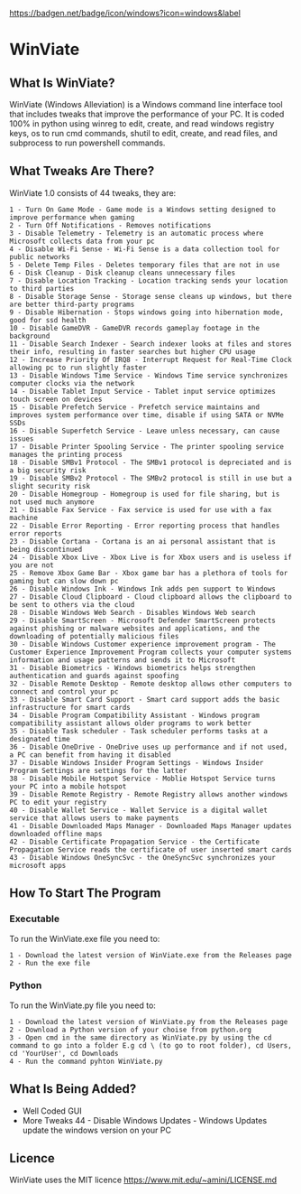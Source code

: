 https://badgen.net/badge/icon/windows?icon=windows&label

# WinViate

## What Is WinViate?
WinViate (Windows Alleviation) is a Windows command line interface tool that includes tweaks 
that improve the performance of your PC. It is coded 100% in python using winreg to edit, 
create, and read windows registry keys, os to run cmd commands, shutil to edit, create, and 
read files, and subprocess to run powershell commands.

## What Tweaks Are There?
WinViate 1.0 consists of 44 tweaks, they are:

    1 - Turn On Game Mode - Game mode is a Windows setting designed to improve performance when gaming
    2 - Turn Off Notifications - Removes notifications
    3 - Disable Telemetry - Telemetry is an automatic process where Microsoft collects data from your pc
    4 - Disable Wi-Fi Sense - Wi-Fi Sense is a data collection tool for public networks
    5 - Delete Temp Files - Deletes temporary files that are not in use
    6 - Disk Cleanup - Disk cleanup cleans unnecessary files
    7 - Disable Location Tracking - Location tracking sends your location to third parties
    8 - Disable Storage Sense - Storage sense cleans up windows, but there are better third-party programs
    9 - Disable Hibernation - Stops windows going into hibernation mode, good for ssd health
    10 - Disable GameDVR - GameDVR records gameplay footage in the background
    11 - Disable Search Indexer - Search indexer looks at files and stores their info, resulting in faster searches but higher CPU usage
    12 - Increase Priority Of IRQ8 - Interrupt Request for Real-Time Clock allowing pc to run slightly faster
    13 - Disable Windows Time Service - Windows Time service synchronizes computer clocks via the network
    14 - Disable Tablet Input Service - Tablet input service optimizes touch screen on devices
    15 - Disable Prefetch Service - Prefetch service maintains and improves system performance over time, disable if using SATA or NVMe SSDs
    16 - Disable Superfetch Service - Leave unless necessary, can cause issues
    17 - Disable Printer Spooling Service - The printer spooling service manages the printing process
    18 - Disable SMBv1 Protocol - The SMBv1 protocol is depreciated and is a big security risk
    19 - Disable SMBv2 Protocol - The SMBv2 protocol is still in use but a slight security risk
    20 - Disable Homegroup - Homegroup is used for file sharing, but is not used much anymore
    21 - Disable Fax Service - Fax service is used for use with a fax machine
    22 - Disable Error Reporting - Error reporting process that handles error reports
    23 - Disable Cortana - Cortana is an ai personal assistant that is being discontinued
    24 - Disable Xbox Live - Xbox Live is for Xbox users and is useless if you are not
    25 - Remove Xbox Game Bar - Xbox game bar has a plethora of tools for gaming but can slow down pc
    26 - Disable Windows Ink - Windows Ink adds pen support to Windows
    27 - Disable Cloud Clipboard - Cloud clipboard allows the clipboard to be sent to others via the cloud
    28 - Disable Windows Web Search - Disables Windows Web search
    29 - Disable SmartScreen - Microsoft Defender SmartScreen protects against phishing or malware websites and applications, and the downloading of potentially malicious files
    30 - Disable Windows Customer experience improvement program - The Customer Experience Improvement Program collects your computer systems information and usage patterns and sends it to Microsoft
    31 - Disable Biometrics - Windows biometrics helps strengthen authentication and guards against spoofing
    32 - Disable Remote Desktop - Remote desktop allows other computers to connect and control your pc
    33 - Disable Smart Card Support - Smart card support adds the basic infrastructure for smart cards
    34 - Disable Program Compatibility Assistant - Windows program compatibility assistant allows older programs to work better
    35 - Disable Task scheduler - Task scheduler performs tasks at a designated time
    36 - Disable OneDrive - OneDrive uses up performance and if not used, a PC can benefit from having it disabled
    37 - Disable Windows Insider Program Settings - Windows Insider Program Settings are settings for the latter
    38 - Disable Mobile Hotspot Service - Moblie Hotspot Service turns your PC into a mobile hotspot
    39 - Disable Remote Registry - Remote Registry allows another windows PC to edit your registry
    40 - Disable Wallet Service - Wallet Service is a digital wallet service that allows users to make payments
    41 - Disable Downloaded Maps Manager - Downloaded Maps Manager updates downloaded offline maps
    42 - Disable Certificate Propagation Service - the Certificate Propagation Service reads the certificate of user inserted smart cards
    43 - Disable Windows OneSyncSvc - the OneSyncSvc synchronizes your microsoft apps
    
## How To Start The Program

### Executable
To run the WinViate.exe file you need to:

    1 - Download the latest version of WinViate.exe from the Releases page
    2 - Run the exe file

### Python
To run the WinViate.py file you need to:

    1 - Download the latest version of WinViate.py from the Releases page
    2 - Download a Python version of your choise from python.org
    3 - Open cmd in the same directory as WinViate.py by using the cd command to go into a folder E.g cd \ (to go to root folder), cd Users, cd 'YourUser', cd Downloads
    4 - Run the command pyhton WinViate.py
    
## What Is Being Added?
  - Well Coded GUI
  - More Tweaks
    44 - Disable Windows Updates - Windows Updates update the windows version on your PC

## Licence

WinViate uses the MIT licence
https://www.mit.edu/~amini/LICENSE.md
